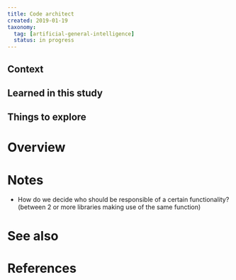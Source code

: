```yaml
---
title: Code architect
created: 2019-01-19
taxonomy:
  tag: [artificial-general-intelligence]
  status: in progress
---
```


## Context

## Learned in this study

## Things to explore

# Overview

# Notes
* How do we decide who should be responsible of a certain functionality? (between 2 or more libraries making use of the same function)

# See also

# References
